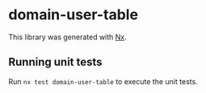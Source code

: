 # domain-user-table

This library was generated with [Nx](https://nx.dev).

## Running unit tests

Run `nx test domain-user-table` to execute the unit tests.
